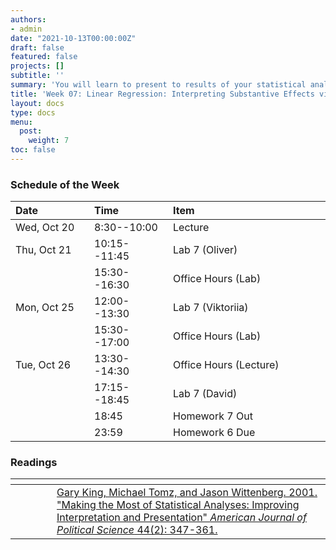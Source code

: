 ```yaml
---
authors:
- admin
date: "2021-10-13T00:00:00Z"
draft: false
featured: false
projects: []
subtitle: ''
summary: 'You will learn to present to results of your statistical analysis in an accessible way. '
title: 'Week 07: Linear Regression: Interpreting Substantive Effects via the Simulation Method'
layout: docs
type: docs
menu:
  post:
    weight: 7
toc: false
---
```



### Schedule of the Week 


| <div style="width:110px;text-align:left">Date</div> | <div style="width:110px;text-align:left">Time</div> | <div style="width:240px;text-align:left">Item</div> | <div style="width:110px;text-align:left">Room</div> |<div style="width:110px;text-align:center">Material</div> |
|:------------|:-------------|:-------------------|:------------|:----:|
| Wed, Oct 20  | 8:30--10:00   | Lecture                         | A5, 6 B144  | <i class="far fa-file-pdf fa-lg"></i>  |
| Thu, Oct 21  | 10:15--11:45 | Lab 7 (Oliver)                  | A5, 6 C-108 |    [<i class="fab fa-github fa-lg"></i>](https://github.com/uni-mannheim-qm-2021/week07_ols_simulation)         |
|             | 15:30--16:30 | Office Hours (Lab)           | [Online](https://uni-mannheim.zoom.us/j/62493789522?pwd=M0EwaWg4Mm5xbWtTRHVLOUdteXFjdz09) |  
| Mon, Oct 25 | 12:00--13:30 | Lab 7 (Viktoriia)           | A5, 6 C-108 |        [<i class="fab fa-github fa-lg"></i>](https://github.com/uni-mannheim-qm-2021/week07_ols_simulation)        |
|             | 15:30--17:00 | Office Hours (Lab)           | [Online](https://uni-mannheim.zoom.us/j/62493789522?pwd=M0EwaWg4Mm5xbWtTRHVLOUdteXFjdz09) |  
| Tue, Oct 26  | 13:30--14:30 | Office Hours (Lecture)                  | [Online](https://uni-mannheim.zoom.us/j/68595945348?pwd=TWtzOGdORXhMV1Q5YUZTUWVrejdwZz09) |             |
|  | 17:15--18:45 | Lab 7 (David)                  | Online |       [<i class="fab fa-github fa-lg"></i>](https://github.com/uni-mannheim-qm-2021/week07_ols_simulation)       |
|   | 18:45 | Homework 7 Out                 | via Github |     [<i class="fab fa-github fa-lg"></i>](https://github.com/uni-mannheim-qm-2021?q=hw07)  |
|   | 23:59 | Homework 6 Due                 | via Github |         [<i class="fab fa-github fa-lg"></i>](https://github.com/uni-mannheim-qm-2021?q=hw06)  |


### Readings

| <div style="width:50px"></div>  | <div style="width:420px"></div>  |  <div style="width:200px"></div> |
|:---:|:---|:---:|
| <i class="fas fa-book-open"></i>  | [Gary King, Michael Tomz, and Jason Wittenberg. 2001. "Making the Most of Statistical Analyses: Improving Interpretation and Presentation" *American Journal of Political Science* 44(2): 347-361.](https://ilias.uni-mannheim.de/goto.php?target=file_1172098_download&client_id=ILIAS) | **Required** |



